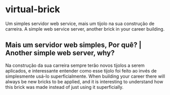 # virtual-brick
Um simples servidor web service, mais um tijolo na sua construção de carreira.
A simple web service server, another brick in your career building.

## Mais um servidor web simples, Por quê? | Another simple web server, why?
Na construção da sua carreira sempre terão novos tijolos a serem aplicados, e interessante entender como esse tijolo foi feito ao invés de simplesmente usá-lo superficialmente.
When building your career there will always be new bricks to be applied, and it is interesting to understand how this brick was made instead of just using it superficially.
